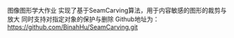 图像图形学大作业
实现了基于SeamCarving算法，用于内容敏感的图形的裁剪与放大
同时支持对指定对象的保护与删除
Github地址为：https://github.com/BinahHu/SeamCarving.git